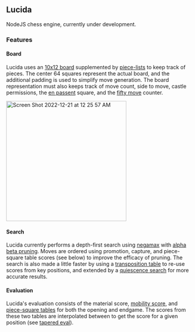 ## Lucida  
NodeJS chess engine, currently under development.

### Features
<!-- The core aspects of any chess engine are the move search, evaluation, and board representation. -->

#### Board
Lucida uses an [10x12 board](https://www.chessprogramming.org/10x12_Board) supplemented by [piece-lists](https://www.chessprogramming.org/Piece-Lists) to keep track of pieces. The center 64 squares represent the actual board, and the additional padding is used to simplify move generation. The board representation must also keeps track of move count, side to move, castle permissions, the [en passent](https://www.chess.com/terms/en-passant) square, and the [fifty move](https://en.wikipedia.org/wiki/Fifty-move_rule) counter.

<img width="322" alt="Screen Shot 2022-12-21 at 12 25 57 AM" src="https://user-images.githubusercontent.com/55864293/208828245-ac40be15-b7ec-4e7d-9794-1242b9236a10.png">

#### Search
Lucida currently performs a depth-first search using [negamax](https://www.chessprogramming.org/Negamax) with [alpha beta pruning](https://www.chessprogramming.org/Alpha-Beta). Moves are ordered using promotion, capture, and piece-square table scores (see below) to improve the efficacy of pruning. The search is also made a little faster by using a [transposition table](https://www.chessprogramming.org/Transposition_Table) to re-use scores from key positions, and extended by a [quiescence search](https://www.chessprogramming.org/Quiescence_Search) for more accurate results.

#### Evaluation
Lucida's evaluation consists of the material score, [mobility score](https://www.chessprogramming.org/Mobility), and [piece-square tables](https://www.chessprogramming.org/Piece-Square_Tables) for both the opening and endgame. The scores from these two tables are interpolated between to get the score for a given position (see [tapered eval](https://www.chessprogramming.org/Tapered_Eval)).

